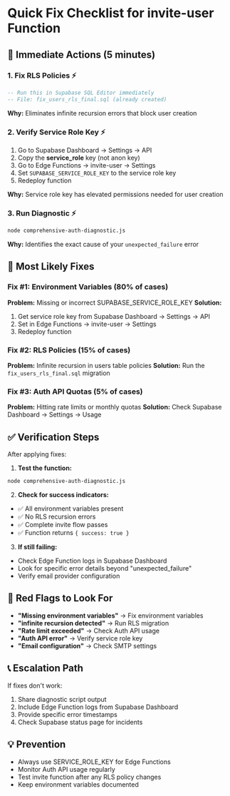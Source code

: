 # Quick Fix Checklist for invite-user Function

## 🚀 Immediate Actions (5 minutes)

### 1. **Fix RLS Policies** ⚡
```sql
-- Run this in Supabase SQL Editor immediately
-- File: fix_users_rls_final.sql (already created)
```
**Why:** Eliminates infinite recursion errors that block user creation

### 2. **Verify Service Role Key** ⚡
1. Go to Supabase Dashboard → Settings → API
2. Copy the **service_role** key (not anon key)
3. Go to Edge Functions → invite-user → Settings
4. Set `SUPABASE_SERVICE_ROLE_KEY` to the service role key
5. Redeploy function

**Why:** Service role key has elevated permissions needed for user creation

### 3. **Run Diagnostic** ⚡
```bash
node comprehensive-auth-diagnostic.js
```
**Why:** Identifies the exact cause of your `unexpected_failure` error

## 🎯 Most Likely Fixes

### Fix #1: Environment Variables (80% of cases)
**Problem:** Missing or incorrect SUPABASE_SERVICE_ROLE_KEY
**Solution:** 
1. Get service role key from Supabase Dashboard → Settings → API
2. Set in Edge Functions → invite-user → Settings
3. Redeploy function

### Fix #2: RLS Policies (15% of cases)  
**Problem:** Infinite recursion in users table policies
**Solution:** Run the `fix_users_rls_final.sql` migration

### Fix #3: Auth API Quotas (5% of cases)
**Problem:** Hitting rate limits or monthly quotas
**Solution:** Check Supabase Dashboard → Settings → Usage

## ✅ Verification Steps

After applying fixes:

1. **Test the function:**
```bash
node comprehensive-auth-diagnostic.js
```

2. **Check for success indicators:**
- ✅ All environment variables present
- ✅ No RLS recursion errors  
- ✅ Complete invite flow passes
- ✅ Function returns `{ success: true }`

3. **If still failing:**
- Check Edge Function logs in Supabase Dashboard
- Look for specific error details beyond "unexpected_failure"
- Verify email provider configuration

## 🚨 Red Flags to Look For

- **"Missing environment variables"** → Fix environment variables
- **"infinite recursion detected"** → Run RLS migration
- **"Rate limit exceeded"** → Check Auth API usage
- **"Auth API error"** → Verify service role key
- **"Email configuration"** → Check SMTP settings

## 📞 Escalation Path

If fixes don't work:
1. Share diagnostic script output
2. Include Edge Function logs from Supabase Dashboard
3. Provide specific error timestamps
4. Check Supabase status page for incidents

## 💡 Prevention

- Always use SERVICE_ROLE_KEY for Edge Functions
- Monitor Auth API usage regularly
- Test invite function after any RLS policy changes
- Keep environment variables documented